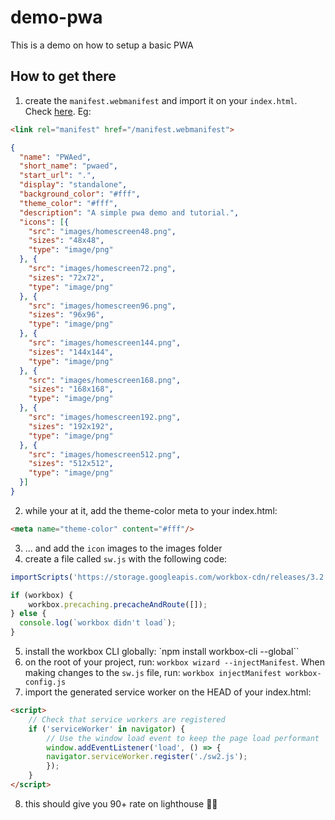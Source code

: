 # demo-pwa
This is a demo on how to setup a basic PWA

## How to get there

1. create the `manifest.webmanifest` and import it on your `index.html`. Check [here](https://developer.mozilla.org/en-US/docs/Web/Manifest). Eg:
```html
<link rel="manifest" href="/manifest.webmanifest">
```
```json
{
  "name": "PWAed",
  "short_name": "pwaed",
  "start_url": ".",
  "display": "standalone",
  "background_color": "#fff",
  "theme_color": "#fff",
  "description": "A simple pwa demo and tutorial.",
  "icons": [{
    "src": "images/homescreen48.png",
    "sizes": "48x48",
    "type": "image/png"
  }, {
    "src": "images/homescreen72.png",
    "sizes": "72x72",
    "type": "image/png"
  }, {
    "src": "images/homescreen96.png",
    "sizes": "96x96",
    "type": "image/png"
  }, {
    "src": "images/homescreen144.png",
    "sizes": "144x144",
    "type": "image/png"
  }, {
    "src": "images/homescreen168.png",
    "sizes": "168x168",
    "type": "image/png"
  }, {
    "src": "images/homescreen192.png",
    "sizes": "192x192",
    "type": "image/png"
  }, {
    "src": "images/homescreen512.png",
    "sizes": "512x512",
    "type": "image/png"
  }]
}
```
2. while your at it, add the theme-color meta to your index.html:
```html
<meta name="theme-color" content="#fff"/>
```
3. ... and add the `icon` images to the images folder
4. create a file called `sw.js` with the following code:
```javascript
importScripts('https://storage.googleapis.com/workbox-cdn/releases/3.2.0/workbox-sw.js');

if (workbox) {
    workbox.precaching.precacheAndRoute([]);
} else {
  console.log(`workbox didn't load`);
}
```
5. install the workbox CLI globally: `npm install workbox-cli --global``
1. on the root of your project, run: `workbox wizard --injectManifest`. When making changes to the `sw.js` file, run: `workbox injectManifest workbox-config.js`
1. import the generated service worker on the HEAD of your index.html:
```html
<script>
    // Check that service workers are registered
    if ('serviceWorker' in navigator) {
        // Use the window load event to keep the page load performant
        window.addEventListener('load', () => {
        navigator.serviceWorker.register('./sw2.js');
        });
    }
</script>
```
8. this should give you 90+ rate on lighthouse 👊🏻